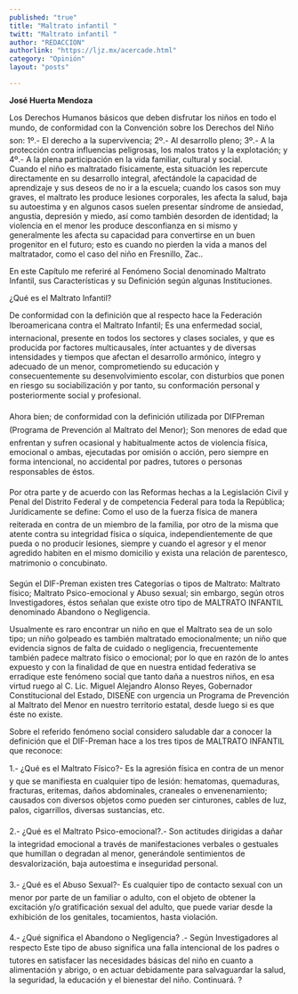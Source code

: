 ```yaml
---
published: "true"
title: "Maltrato infantil "
twitt: "Maltrato infantil "
author: "REDACCION"
authorlink: "https://ljz.mx/acercade.html"
category: "Opinión"
layout: "posts"

---
```


**José Huerta Mendoza**

Los Derechos Humanos básicos que deben disfrutar los niños en todo el mundo, de conformidad con la Convención sobre los Derechos del Niño son: 1º.- El derecho a la supervivencia; 2º.- Al desarrollo pleno; 3º.- A la protección contra influencias peligrosas, los malos tratos y la explotación; y 4º.- A la plena participación en la vida familiar, cultural y social.  
Cuando el niño es maltratado físicamente, esta situación les repercute directamente en su desarrollo integral, afectándole la capacidad de aprendizaje y sus deseos de no ir a la escuela; cuando los casos son muy graves, el maltrato les produce lesiones corporales, les afecta la salud, baja su autoestima y en algunos casos suelen presentar síndrome de ansiedad, angustia, depresión y miedo, así como también desorden de identidad; la violencia en el menor les produce desconfianza en si mismo y generalmente les afecta su capacidad para convertirse en un buen progenitor en el futuro; esto es cuando no pierden la vida a manos del maltratador, como el caso del niño en Fresnillo, Zac..

En este Capítulo me referiré al Fenómeno Social denominado Maltrato Infantil, sus Características y su Definición según algunas Instituciones.

¿Qué es el Maltrato Infantil?

De conformidad con la definición que al respecto hace la Federación Iberoamericana contra el Maltrato Infantil; Es una enfermedad social, internacional, presente en todos los sectores y clases sociales, y que es producida por factores multicausales, ínter actuantes y de diversas intensidades y tiempos que afectan el desarrollo armónico, íntegro y adecuado de un menor, comprometiendo su educación y consecuentemente su desenvolvimiento escolar, con disturbios que ponen en riesgo su sociabilización y por tanto, su conformación personal y posteriormente social y profesional.

Ahora bien; de conformidad con la definición utilizada por DIFPreman (Programa de Prevención al Maltrato del Menor); Son menores de edad que enfrentan y sufren ocasional y habitualmente actos de violencia física, emocional o ambas, ejecutadas por omisión o acción, pero siempre en forma intencional, no accidental por padres, tutores o personas responsables de éstos.

Por otra parte y de acuerdo con las Reformas hechas a la Legislación Civil y Penal del Distrito Federal y de competencia Federal para toda la República; Jurídicamente se define: Como el uso de la fuerza física de manera reiterada en contra de un miembro de la familia, por otro de la misma que atente contra su integridad física o síquica, independientemente de que pueda o no producir lesiones, siempre y cuando el agresor y el menor agredido habiten en el mismo domicilio y exista una relación de parentesco, matrimonio o concubinato.

Según el DIF-Preman existen tres Categorías o tipos de Maltrato: Maltrato físico; Maltrato Psico-emocional y Abuso sexual; sin embargo, según otros Investigadores, éstos señalan que existe otro tipo de MALTRATO INFANTIL denominado Abandono o Negligencia.

Usualmente es raro encontrar un niño en que el Maltrato sea de un solo tipo; un niño golpeado es también maltratado emocionalmente; un niño que evidencia signos de falta de cuidado o negligencia, frecuentemente también padece maltrato físico o emocional; por lo que en razón de lo antes expuesto y con la finalidad de que en nuestra entidad federativa se erradique este fenómeno social que tanto daña a nuestros niños, en esa virtud ruego al C. Lic. Miguel Alejandro Alonso Reyes, Gobernador Constitucional del Estado, DISEÑE con urgencia un Programa de Prevención al Maltrato del Menor en nuestro territorio estatal, desde luego si es que éste no existe.

Sobre el referido fenómeno social considero saludable dar a conocer la definición que el DIF-Preman hace a los tres tipos de MALTRATO INFANTIL que reconoce:

1.- ¿Qué es el Maltrato Físico?- Es la agresión física en contra de un menor y que se manifiesta en cualquier tipo de lesión: hematomas, quemaduras, fracturas, eritemas, daños abdominales, craneales o envenenamiento; causados con diversos objetos como pueden ser cinturones, cables de luz, palos, cigarrillos, diversas sustancias, etc.

2.- ¿Qué es el Maltrato Psico-emocional?.- Son actitudes dirigidas a dañar la integridad emocional a través de manifestaciones verbales o gestuales que humillan o degradan al menor, generándole sentimientos de desvalorización, baja autoestima e inseguridad personal.

3.- ¿Qué es el Abuso Sexual?- Es cualquier tipo de contacto sexual con un menor por parte de un familiar o adulto, con el objeto de obtener la excitación y/o gratificación sexual del adulto, que puede variar desde la exhibición de los genitales, tocamientos, hasta violación.

4.- ¿Qué significa el Abandono o Negligencia? .- Según Investigadores al respecto Este tipo de abuso significa una falla intencional de los padres o tutores en satisfacer las necesidades básicas del niño en cuanto a alimentación y abrigo, o en actuar debidamente para salvaguardar la salud, la seguridad, la educación y el bienestar del niño. Continuará. ?
